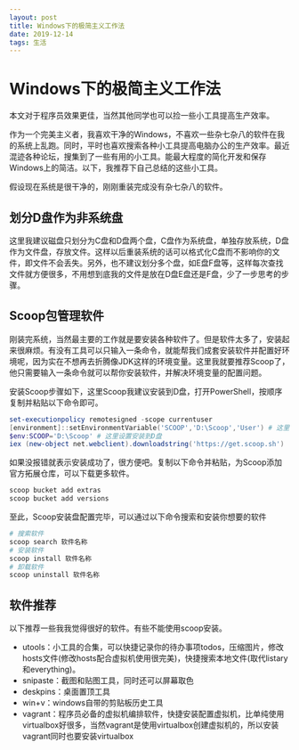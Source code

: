 ```yaml
---
layout: post
title: Windows下的极简主义工作法
date: 2019-12-14
tags: 生活
---
```

# Windows下的极简主义工作法

本文对于程序员效果更佳，当然其他同学也可以捡一些小工具提高生产效率。

作为一个完美主义者，我喜欢干净的Windows，不喜欢一些杂七杂八的软件在我的系统上乱跑。同时，平时也喜欢搜索各种小工具提高电脑办公的生产效率。最近混迹各种论坛，搜集到了一些有用的小工具。能最大程度的简化开发和保存Windows上的简洁。以下，我推荐下自己总结的这些小工具。

假设现在系统是很干净的，刚刚重装完成没有杂七杂八的软件。

## 划分D盘作为非系统盘

这里我建议磁盘只划分为C盘和D盘两个盘，C盘作为系统盘，单独存放系统，D盘作为文件盘，存放文件。这样以后重装系统的话可以格式化C盘而不影响你的文件，即文件不会丢失。另外，也不建议划分多个盘，如E盘F盘等，这样每次查找文件就方便很多，不用想到底我的文件是放在D盘E盘还是F盘，少了一步思考的步骤。

## Scoop包管理软件

刚装完系统，当然最主要的工作就是要安装各种软件了。但是软件太多了，安装起来很麻烦。有没有工具可以只输入一条命令，就能帮我们成套安装软件并配置好环境呢，因为实在不想再去折腾像JDK这样的环境变量。这里我就要推荐Scoop了，他只需要输入一条命令就可以帮你安装软件，并解决环境变量的配置问题。

安装Scoop步骤如下，这里Scoop我建议安装到D盘，打开PowerShell，按顺序复制并粘贴以下命令即可。
``` powershell
set-executionpolicy remotesigned -scope currentuser
[environment]::setEnvironmentVariable('SCOOP','D:\Scoop','User') # 这里设置安装到D盘
$env:SCOOP='D:\Scoop' # 这里设置安装到D盘
iex (new-object net.webclient).downloadstring('https://get.scoop.sh')
```
如果没报错就表示安装成功了，很方便吧。复制以下命令并粘贴，为Scoop添加官方拓展仓库，可以下载更多软件。
``` powershell
scoop bucket add extras
scoop bucket add versions
```
至此，Scoop安装盘配置完毕，可以通过以下命令搜索和安装你想要的软件
``` powershell
# 搜索软件
scoop search 软件名称
# 安装软件
scoop install 软件名称
# 卸载软件
scoop uninstall 软件名称
```

## 软件推荐

以下推荐一些我我觉得很好的软件。有些不能使用scoop安装。

+ utools：小工具的合集，可以快捷记录你的待办事项todos，压缩图片，修改hosts文件(修改hosts配合虚拟机使用很完美)，快捷搜索本地文件(取代listary和everything)。
+ snipaste：截图和贴图工具，同时还可以屏幕取色
+ deskpins：桌面置顶工具
+ win+v：windows自带的剪贴板历史工具
+ vagrant：程序员必备的虚拟机编排软件，快捷安装配置虚拟机，比单纯使用virtualbox好很多，当然vagrant是使用virtualbox创建虚拟机的，所以安装vagrant同时也要安装virtualbox
